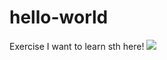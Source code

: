# hello-world
Exercise
I want to learn sth here!
![](https://img.shields.io/github/release/crimx/ext-saladict.svg?label=Test)
